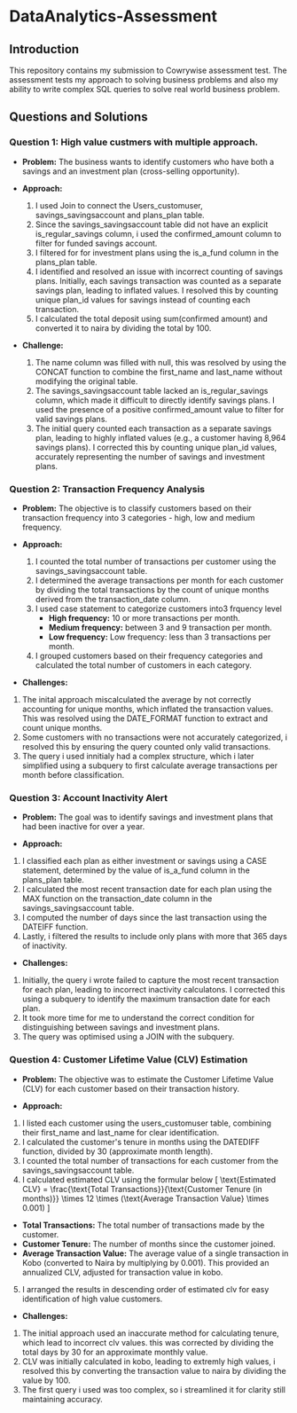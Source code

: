 # DataAnalytics-Assessment

## Introduction
This repository contains my submission to Cowrywise assessment test. The assessment tests my approach to solving business problems and also my ability to write complex SQL queries to solve real world business problem.

## Questions and Solutions
### Question 1: High value custmers with multiple approach.
- **Problem:** The business wants to identify customers who have both a savings and an investment plan (cross-selling opportunity).
  
- **Approach:**
  1. I used Join to connect the Users_customuser, savings_savingsaccount and plans_plan table.
  2. Since the savings_savingsaccount table did not have an explicit is_regular_savings column, i used the confirmed_amount column to filter for funded savings account.
  3. I filtered for for investment plans using the is_a_fund column in the plans_plan table.
  4.  I identified and resolved an issue with incorrect counting of savings plans. Initially, each savings transaction was counted as a separate savings plan, leading to inflated values. I resolved this by counting unique plan_id values for savings instead of counting each transaction.
  5.  I calculated the total deposit using sum(confirmed amount) and converted it to naira by dividing the total by 100.
     
- **Challenge:**
  1. The name column was filled with null, this was resolved by using the CONCAT function to combine the first_name and last_name without modifying the original table.
  2. The savings_savingsaccount table lacked an is_regular_savings column, which made it difficult to directly identify savings plans. I used the presence of a positive confirmed_amount value to filter for valid savings plans.
  3. The initial query counted each transaction as a separate savings plan, leading to highly inflated values (e.g., a customer having 8,964 savings plans). I corrected this by counting unique plan_id values, accurately representing the number of savings and investment plans.


### Question 2: Transaction Frequency Analysis
- **Problem:** The objective is to classify customers based on their transaction frequency into 3 categories - high, low and medium frequency.
  
- **Approach:**
  1. I counted the total number of transactions per customer using the savings_savingsaccount table.
  2. I determined the average transactions per month for each customer by dividing the total transactions by the count of unique months derived from the transaction_date column.
  3. I used case statement to categorize customers into3 frquency level
      - **High frequency:**  10 or more transactions per month.
      - **Medium frequency:**  between 3 and 9 transaction per month.
      - **Low frequency:** Low frequency: less than 3 transactions per month.
  4. I grouped customers based on their frequency categories and calculated the total number of customers in each category.
     
- **Challenges:** 
1. The inital approach miscalculated the average by not correctly accounting for unique months, which inflated the transaction values. This was resolved using the DATE_FORMAT function to extract and count unique months.
2. Some customers with no transactions were not accurately categorized, i resolved this by ensuring the query counted only valid transactions.
3. The query i used innitialy had a complex structure, which i later simplified using a subquery to first calculate average transactions per month before classification.


### Question 3: Account Inactivity Alert
- **Problem:** The goal was to identify savings and investment plans that had been inactive for over a year.
  
-  **Approach:**
  1. I classified each plan as either investment or savings using a CASE statement, determined by the value of is_a_fund column in the plans_plan table.
  2. I calculated the most recent transaction date for each plan using the MAX function on the transaction_date column in the savings_savingsaccount table.
  3. I computed the number of days since the last transaction using the DATEIFF function.
  4. Lastly, i filtered the results to include only plans with more that 365 days of inactivity.
     
-  **Challenges:**
  1. Initially, the query i wrote failed to capture the most recent transaction for each plan, leading to incorrect inactivity calculatons. I corrected this using a subquery to identify the maximum transaction date for each plan.
  2. It took more time for me to understand the correct condition for distinguishing between savings and investment plans.
  3. The query was optimised using a JOIN with the subquery.


### Question 4: Customer Lifetime Value (CLV) Estimation
- **Problem:** The objective was to estimate the Customer Lifetime Value (CLV) for each customer based on their transaction history.
  
-  **Approach:**
  1. I listed each customer using the users_customuser table, combining their first_name and last_name for clear identification.
  2. I calculated the customer's tenure in months using the DATEDIFF function, divided by 30 (approximate month length).
  3. I counted the total number of transactions for each customer from the savings_savingsaccount table.
  4. I calculated estimated CLV using the formular below
\[
\text{Estimated CLV} = \frac{\text{Total Transactions}}{\text{Customer Tenure (in months)}} \times 12 \times (\text{Average Transaction Value} \times 0.001)
\]

- **Total Transactions:** The total number of transactions made by the customer.
- **Customer Tenure:** The number of months since the customer joined.
- **Average Transaction Value:** The average value of a single transaction in Kobo (converted to Naira by multiplying by 0.001).
This provided an annualized CLV, adjusted for transaction value in kobo.
 5. I arranged the results in descending order of estimated clv for easy identification of high value customers.
  
-  **Challenges:**
1. The initial approach used an inaccurate method for calculating tenure, which lead to incorrect clv values. this was corrected by dividing the total days by 30 for an approximate monthly value.
2. CLV was initially calculated in kobo, leading to extremly high values, i resolved this by converting the transaction value to naira by dividing the value by 100.
3. The first query i used was too complex, so i streamlined it for clarity still maintaining accuracy.
  
